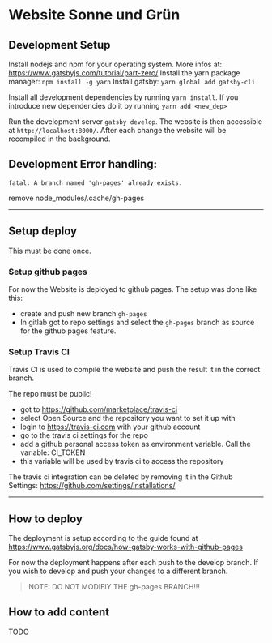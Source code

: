 # Website Sonne und Grün

## Development Setup
Install nodejs and npm for your operating system. More infos at: https://www.gatsbyjs.com/tutorial/part-zero/
Install the yarn package manager: `npm install -g yarn`
Install gatsby: `yarn global add gatsby-cli`

Install all development dependencies by running `yarn install`. If you introduce new dependencies do it by running `yarn add <new_dep>`

Run the development server `gatsby develop`. The website is then accessible at `http://localhost:8000/`. After each change the website will be recompiled in the background.

## Development Error handling:
`fatal: A branch named 'gh-pages' already exists.`

remove node_modules/.cache/gh-pages

----------------------------------

## Setup deploy
This must be done once. 
### Setup github pages
For now the Website is deployed to github pages. The setup was done like this:
- create and push new branch `gh-pages`
- In gitlab got to repo settings and select the `gh-pages` branch as source for the github pages feature.

### Setup Travis CI
Travis CI is used to compile the website and push the result it in the correct branch.

The repo must be public!
- got to https://github.com/marketplace/travis-ci
- select Open Source and the repository you want to set it up with
- login to https://travis-ci.com with your github account
- go to the travis ci settings for the repo
- add a github personal access token as environment variable. Call the variable: CI_TOKEN
- this variable will be used by travis ci to access the repository

The travis ci integration can be deleted by removing it in the Github Settings: https://github.com/settings/installations/

----------------------------------

## How to deploy
The deployment is setup according to the guide found at https://www.gatsbyjs.org/docs/how-gatsby-works-with-github-pages

For now the deployment happens after each push to the develop branch. If you wish to develop and push your changes to a different branch.

> NOTE: DO NOT MODIFIY THE gh-pages BRANCH!!!

## How to add content
TODO
